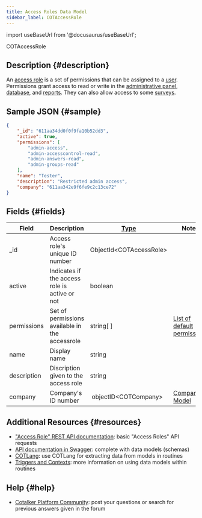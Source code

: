 ```yaml
---
title: Access Roles Data Model
sidebar_label: COTAccessRole
---
```

import useBaseUrl from '@docusaurus/useBaseUrl';

<span className="hero__subtitle">COTAccessRole</span>


## Description {#description}
An [access role](/docs/documentation/admin/admin_accessrole) is a set of permissions that can be assigned to a [user](/docs/documentation/admin/users).
Permissions grant access to read or write in the [administrative panel](/docs/documentation/admin/admin_overview), [database](/docs/documentation/client/database), and [reports](/docs/documentation/client/reports). They can also allow access to some [surveys](/docs/documentation/admin/survey/survey_overview).

## Sample JSON {#sample}

```json
{
    "_id": "611aa34dd0f0f9fa10b52dd3",
    "active": true,
    "permissions": [
        "admin-access",
        "admin-accesscontrol-read",
        "admin-answers-read",
        "admin-groups-read"
    ],
    "name": "Tester",
    "description": "Restricted admin access",
    "company": "611aa342e9f6fe9c2c13ce72"
}
```

## Fields {#fields}

| Field | Description | [Type](/docs/documentation/models/overview_model#data-types) | Notes |
| ----  | -------- | ---- | ---- |
| _id | Access role's unique ID number | ObjectId<COTAccessRole\> | |
| active | Indicates if the access role is active or not | boolean | |
| permissions | Set of permissions available in the accessrole | string[ ] | [List of default permissions](/docs/documentation/admin/admin_accessrole#default-permissions)
| name  | Display name | string | |
| description | Discription given to the access role | string | |
| company | Company's ID number | objectID<COTCompany\> | [Company Model](/docs/documentation/models/model_company) |


## Additional Resources {#resources}

- ["Access Role" REST API documentation](/docs/documentation/api/users/accessroles): basic "Access Roles" API requests
- [API documentation in Swagger](https://www.cotalker.com/swagger/core/?key=woubtjf4olr0t4zgutuwn6scbcm6hd3qh1cgl5obmohpbm3mfublnwcvv67lodgjvd3h86s9ppshtvmf95gepsqh6nizq9liu7f): complete with data models (schemas)
- [COTLang](/docs/documentation/automation/admin_cotlang): use COTLang for extracting data from models in routines
- [Triggers and Contexts](/docs/documentation/automation/triggers_and_contexts): more information on using data models within routines

## Help {#help}

- [Cotalker Platform Community](https://github.com/Cotalker/documentation/discussions): post your questions or search for previous answers given in the forum